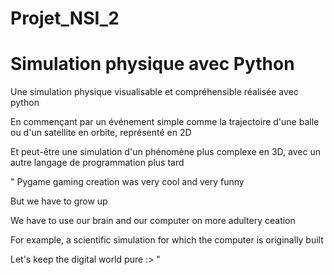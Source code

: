 # Projet_NSI_2

# Simulation physique avec Python

Une simulation physique visualisable et compréhensible réalisée avec python

En commençant par un événement simple comme la trajectoire d'une balle ou d'un satellite en orbite, représenté en 2D 

Et peut-être une simulation d'un phénomène plus complexe en 3D, avec un autre langage de programmation plus tard






" Pygame gaming creation was very cool and very funny

But we have to grow up

We have to use our brain and our computer on more adultery ceation

For example, a scientific simulation for which the computer is originally built

Let's keep the digital world pure :> "
